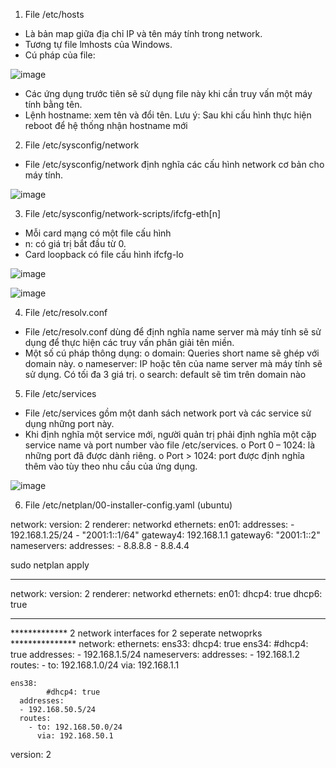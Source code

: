 1. File /etc/hosts

-	Là bản map giữa địa chỉ IP và tên máy tính trong network.
-	Tương tự file lmhosts của Windows.
-	Cú pháp của file:

![image](https://github.com/vulonggg/Documents/assets/167597317/f7e96f88-d321-457f-a915-c674b69c49a3)

-	Các ứng dụng trước tiên sẽ sử dụng file này khi cần truy vấn một máy tính bằng tên.
-	Lệnh hostname: xem tên và đổi tên. 
Lưu ý: Sau khi cấu hình thực hiện reboot để hệ thống nhận hostname mới



2. File /etc/sysconfig/network

-	File /etc/sysconfig/network định nghĩa các cấu hình network cơ bản cho máy tính.

![image](https://github.com/vulonggg/Documents/assets/167597317/21c380d1-98f2-47d3-bafb-f69c87beb30e)


3. File /etc/sysconfig/network-scripts/ifcfg-eth[n]

-	Mỗi card mạng có một file cấu hình
-	n: có giá trị bắt đầu từ 0.
-	Card loopback có file cấu hình ifcfg-lo

![image](https://github.com/vulonggg/Documents/assets/167597317/5397f9af-67de-4eed-9ea2-2f80182f6255)

![image](https://github.com/vulonggg/Documents/assets/167597317/0714a71b-f05d-453a-ae0c-81bc451d2fdd)



4. File /etc/resolv.conf

-	File /etc/resolv.conf dùng để định nghĩa name server mà máy tính sẽ sử dụng để thực hiện các truy vấn phân giải tên miền.
-	Một số cú pháp thông dụng:
o	domain: Queries short name sẽ ghép với domain này.
o	nameserver: IP hoặc tên của name server mà máy tính sẽ sử dụng. Có tối đa 3 giá trị.
o	search: default sẽ tìm trên domain nào


5. File /etc/services
   
-	File /etc/services gồm một danh sách network port và các service sử dụng những port này.
-	Khi định nghĩa một service mới, người quản trị phải định nghĩa một cặp service name và port number vào file /etc/services.
o	Port 0 – 1024: là những port đã được dành riêng.
o	Port > 1024: port được định nghĩa thêm vào tùy theo nhu cầu của ứng dụng.

![image](https://github.com/vulonggg/Documents/assets/167597317/fd71592b-fb8c-454c-8cbf-2f3d007092ea)





6. File /etc/netplan/00-installer-config.yaml (ubuntu)

network:
  version: 2
  renderer: networkd
  ethernets:
    en01:
      addresses:
      - 192.168.1.25/24
      - "2001:1::1/64"
      gateway4: 192.168.1.1
      gateway6: "2001:1::2"
      nameservers:
        addresses:
        - 8.8.8.8
        - 8.8.4.4

sudo netplan apply



------------------------------------


network:
  version: 2
  renderer: networkd
  ethernets:
    en01:
      dhcp4: true
      dhcp6: true



-----------------------------------



************* 2 network interfaces for 2 seperate netwoprks ***************
network:
  ethernets:
    ens33:
      dhcp4: true
    ens34:
            #dhcp4: true
      addresses:
      - 192.168.1.5/24
      nameservers:
        addresses:
        - 192.168.1.2
      routes:
        - to: 192.168.1.0/24
          via: 192.168.1.1

    ens38:
            #dhcp4: true
      addresses:
      - 192.168.50.5/24
      routes:
        - to: 192.168.50.0/24
          via: 192.168.50.1
  version: 2




